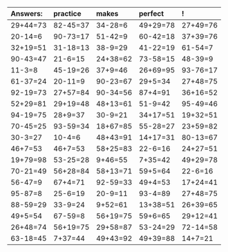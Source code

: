 | Answers: | practice | makes | perfect | ! |
| :--- | :--- | :--- | :--- | :--- |
| 29+44=73 | 82-45=37 | 34-28=6 | 49+29=78 | 27+49=76 | 
| 20-14=6 | 90-73=17 | 51-42=9 | 60-42=18 | 37+39=76 | 
| 32+19=51 | 31-18=13 | 38-9=29 | 41-22=19 | 61-54=7 | 
| 90-43=47 | 21-6=15 | 24+38=62 | 73-58=15 | 48-39=9 | 
| 11-3=8 | 45-19=26 | 37+9=46 | 26+69=95 | 93-76=17 | 
| 61-37=24 | 20-11=9 | 90-23=67 | 29+5=34 | 27+48=75 | 
| 92-19=73 | 27+57=84 | 90-34=56 | 87+4=91 | 36+16=52 | 
| 52+29=81 | 29+19=48 | 48+13=61 | 51-9=42 | 95-49=46 | 
| 94-19=75 | 28+9=37 | 30-9=21 | 34+17=51 | 19+32=51 | 
| 70-45=25 | 93-59=34 | 18+67=85 | 55-28=27 | 23+59=82 | 
| 30-3=27 | 10-4=6 | 48+43=91 | 14+17=31 | 80-13=67 | 
| 46+7=53 | 46+7=53 | 58+25=83 | 22-6=16 | 24+27=51 | 
| 19+79=98 | 53-25=28 | 9+46=55 | 7+35=42 | 49+29=78 | 
| 70-21=49 | 56+28=84 | 58+13=71 | 59+5=64 | 22-6=16 | 
| 56-47=9 | 67+4=71 | 92-59=33 | 49+4=53 | 17+24=41 | 
| 95-87=8 | 25-6=19 | 20-9=11 | 93-4=89 | 27+48=75 | 
| 88-59=29 | 33-9=24 | 9+52=61 | 13+38=51 | 26+39=65 | 
| 49+5=54 | 67-59=8 | 56+19=75 | 59+6=65 | 29+12=41 | 
| 26+48=74 | 56+19=75 | 29+58=87 | 53-24=29 | 72-14=58 | 
| 63-18=45 | 7+37=44 | 49+43=92 | 49+39=88 | 14+7=21 | 
